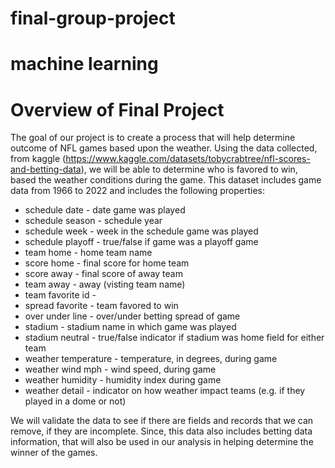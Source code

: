 # final-group-project
# machine learning

# Overview of Final Project
The goal of our project is to create a process that will help determine outcome of NFL games based upon the weather. 
Using the data collected, from kaggle (https://www.kaggle.com/datasets/tobycrabtree/nfl-scores-and-betting-data),  we will be able to determine who is favored to win, based the weather conditions during the game.
This dataset includes game data from 1966 to 2022 and includes the following properties:
* schedule date - date game was played
* schedule season - schedule year
* schedule week - week in the schedule game was played
* schedule playoff - true/false if game was a playoff game
* team home - home team name
* score home - final score for home team
* score away - final score of away team
* team away - away (visting team name)
* team favorite id - 
* spread favorite - team favored to win
* over under line - over/under betting spread of game
* stadium - stadium name in which game was played
* stadium neutral - true/false indicator if stadium was home field for either team
* weather temperature - temperature, in degrees, during game
* weather wind mph - wind speed, during game
* weather humidity - humidity index during game
* weather detail - indicator on how weather impact teams (e.g. if they played in a dome or not)

We will validate the data to see if there are fields and records that we can remove, if they are incomplete. 
Since, this data also includes betting data information, that will also be used in our analysis in helping determine the winner of the games.
